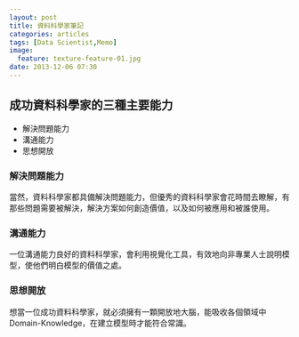```yaml
---
layout: post
title: 資料科學家筆記
categories: articles
tags: [Data Scientist,Memo]
image:
  feature: texture-feature-01.jpg
date: 2013-12-06 07:30
---
```

## 成功資料科學家的三種主要能力
* 解決問題能力
* 溝通能力
* 思想開放

### 解決問題能力
當然，資料科學家都具備解決問題能力，但優秀的資料科學家會花時間去瞭解，有那些問題需要被解決，解決方案如何創造價值，以及如何被應用和被誰使用。

### 溝通能力

一位溝通能力良好的資料科學家，會利用視覺化工具，有效地向非專業人士說明模型，使他們明白模型的價值之處。

### 思想開放

想當一位成功資料科學家，就必須擁有一顆開放地大腦，能吸收各個領域中Domain-Knowledge，在建立模型時才能符合常識。